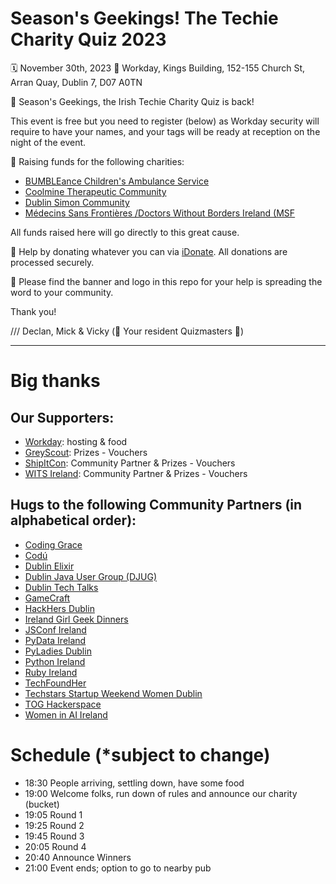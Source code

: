 # Season's Geekings! The Techie Charity Quiz 2023

🗓️ November 30th, 2023
📍 Workday, Kings Building, 152-155 Church St, Arran Quay, Dublin 7, D07 A0TN

🙌 Season's Geekings, the Irish Techie Charity Quiz is back! 

This event is free but you need to register (below) as Workday security will require to have your names, and your tags will be ready at reception on the night of the event.

💖 Raising funds for the following charities:  

* [BUMBLEance Children's Ambulance Service](https://www.bumbleance.com/)
* [Coolmine Therapeutic Community](https://www.coolmine.ie/)
* [Dublin Simon Community](https://www.dubsimon.ie/)
* [Médecins Sans Frontières /Doctors Without Borders Ireland (MSF](https://www.msf.ie/)
  
All funds raised here will go directly to this great cause.

🙏 Help by donating whatever you can via [iDonate](https://www.idonate.ie/fundraiser/IrishGeeks). All donations are processed securely.

🌈 Please find the banner and logo in this repo for your help is spreading the word to your community. 

Thank you!

/// Declan, Mick & Vicky (🎤 Your resident Quizmasters 🎤)

---

# Big thanks

## Our Supporters:

* [Workday](https://www.workday.com/en-us/pages/careers-dublin.html): hosting & food
* [GreyScout](https://greyscout.com/): Prizes - Vouchers
* [ShipItCon](https://shipitcon.com/): Community Partner & Prizes - Vouchers
* [WITS Ireland](https://witsireland.com): Community Partner & Prizes - Vouchers

## Hugs to the following Community Partners (in alphabetical order):

* [Coding Grace](https://codinggrace.com)
* [Codú](https://www.codu.co/)
* [Dublin Elixir](https://www.dublinelixir.org/)
* [Dublin Java User Group (DJUG)](https://www.dubjug.org/)
* [Dublin Tech Talks](https://www.meetup.com/dublin-tech-talks/)
* [GameCraft](https://gamecraft.it)
* [HackHers Dublin](https://www.meetup.com/hackhers-dublin/)
* [Ireland Girl Geek Dinners](https://www.meetup.com/ireland-girl-geek-dinners/)
* [JSConf Ireland](https://www.jsconf.ie/)
* [PyData Ireland](https://www.meetup.com/pydataireland/)
* [PyLadies Dublin](https://dublin.pyladies.com)
* [Python Ireland](https://python.ie)
* [Ruby Ireland](http://www.rubyireland.com/)
* [TechFoundHer](https://techfoundher.com/)
* [Techstars Startup Weekend Women Dublin](https://linktr.ee/SWDubWomen)
* [TOG Hackerspace](https://www.tog.ie)
* [Women in AI Ireland](https://www.linkedin.com/company/women-in-ai-ireland/)


# Schedule (\*subject to change)

* 18:30 People arriving, settling down, have some food
* 19:00 Welcome folks, run down of rules and announce our charity (bucket)
* 19:05 Round 1
* 19:25 Round 2
* 19:45 Round 3
* 20:05 Round 4
* 20:40 Announce Winners
* 21:00 Event ends; option to go to nearby pub
